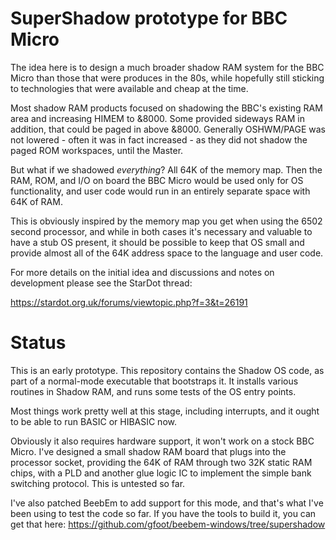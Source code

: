 # SuperShadow prototype for BBC Micro

The idea here is to design a much broader shadow RAM system for the BBC Micro
than those that were produces in the 80s, while hopefully still sticking to
technologies that were available and cheap at the time.

Most shadow RAM products focused on shadowing the BBC's existing RAM area and
increasing HIMEM to &8000.  Some provided sideways RAM in addition, that could
be paged in above &8000.  Generally OSHWM/PAGE was not lowered - often it was
in fact increased - as they did not shadow the paged ROM workspaces, until the
Master.

But what if we shadowed *everything*?  All 64K of the memory map.  Then the
RAM, ROM, and I/O on board the BBC Micro would be used only for OS
functionality, and user code would run in an entirely separate space with 64K
of RAM.

This is obviously inspired by the memory map you get when using the 6502 second
processor, and while in both cases it's necessary and valuable to have a stub
OS present, it should be possible to keep that OS small and provide almost all
of the 64K address space to the language and user code.

For more details on the initial idea and discussions and notes on development please see the StarDot thread:

https://stardot.org.uk/forums/viewtopic.php?f=3&t=26191

# Status

This is an early prototype.  This repository contains the Shadow OS code, as
part of a normal-mode executable that bootstraps it.  It installs various
routines in Shadow RAM, and runs some tests of the OS entry points.

Most things work pretty well at this stage, including interrupts, and it ought
to be able to run BASIC or HIBASIC now.

Obviously it also requires hardware support, it won't work on a stock BBC
Micro.  I've designed a small shadow RAM board that plugs into the processor
socket, providing the 64K of RAM through two 32K static RAM chips, with a PLD
and another glue logic IC to implement the simple bank switching protocol.
This is untested so far.

I've also patched BeebEm to add support for this mode, and that's what I've
been using to test the code so far.  If you have the tools to build it, you can get that here:
https://github.com/gfoot/beebem-windows/tree/supershadow


